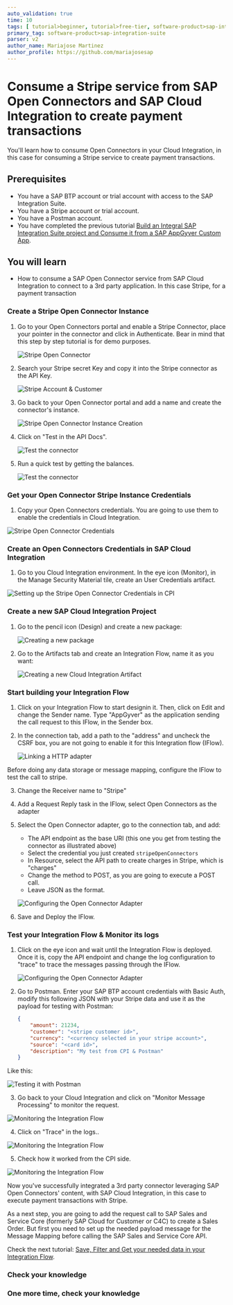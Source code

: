 ```yaml
---
auto_validation: true
time: 10
tags: [ tutorial>beginner, tutorial>free-tier, software-product>sap-integration-suite, software-product>cloud-integration, software-product>open-connectors, software-product>sap-business-technology-platform  ]
primary_tag: software-product>sap-integration-suite
parser: v2
author_name: Mariajose Martinez
author_profile: https://github.com/mariajosesap
---
```

# Consume a Stripe service from SAP Open Connectors and SAP Cloud Integration to create payment transactions
<!-- description --> You'll learn how to consume Open Connectors in your Cloud Integration, in this case for consuming a Stripe service to create payment transactions.

## Prerequisites

 - You have a SAP BTP account or trial account with access to the SAP Integration Suite.
 - You have a Stripe account or trial account.
 - You have a Postman account.
 - You have completed the previous tutorial [Build an Integral SAP Integration Suite project and Consume it from a SAP AppGyver Custom App](btp-integration-suite-integral-project).

## You will learn

  - How to consume a SAP Open Connector service from SAP Cloud Integration to connect to a 3rd party application. In this case Stripe, for a payment transaction

### Create a Stripe Open Connector Instance

1.  Go to your Open Connectors portal and enable a Stripe Connector, place your pointer in the connector and click in Authenticate. Bear in mind that this step by step tutorial is for demo purposes.

    ![Stripe Open Connector](stripe_oc.png)

2. Search your Stripe secret Key and copy it into the Stripe connector as the API Key.

    ![Stripe Account & Customer](stripe_account.png)

3. Go back to your Open Connector portal and add a name and create the connector's instance.

    ![Stripe Open Connector Instance Creation](stripe_connector_api.png)

4. Click on "Test in the API Docs".

    ![Test the connector](test_connector.png)

5. Run a quick test by getting the balances.

    ![Test the connector](test_connector2.png)

### Get your Open Connector Stripe Instance Credentials

1. Copy your Open Connectors credentials. You are going to use them to enable the credentials in Cloud Integration.

![Stripe Open Connector Credentials](instance_credentials.png)

### Create an Open Connectors Credentials in SAP Cloud Integration

1. Go to you Cloud Integration environment. In the eye icon (Monitor), in the Manage Security Material tile, create an User Credentials artifact.

![Setting up the Stripe Open Connector Credentials in CPI](open_connectors_credentials.png)

### Create a new SAP Cloud Integration Project

1. Go to the pencil icon (Design) and create a new package:

    ![Creating a new package](design.png)

2. Go to the Artifacts tab and create an Integration Flow, name it as you want:

    ![Creating a new Cloud Integration Artifact](create_artifact.png)

### Start building your Integration Flow

1. Click on your Integration Flow to start designin it. Then, click on Edit and change the Sender name. Type "AppGyver" as the application sending the call request to this IFlow, in the Sender box.

2. In the connection tab, add a path to the "address" and uncheck the CSRF box, you are not going to enable it for this Integration flow (IFlow).

    ![Linking a HTTP adapter](HTTP_Adapter.png)

Before doing any data storage or message mapping, configure the IFlow to test the call to stripe.

3. Change the Receiver name to "Stripe"
4. Add a Request Reply task in the IFlow, select Open Connectors as the adapter
5. Select the Open Connector adapter, go to the connection tab, and add:
    - The API endpoint as the base URI (this one you get from testing the connector as illustrated above)
    - Select the credential you just created `stripeOpenConnectors`
    - In Resource, select the API path to create charges in Stripe, which is "charges"
    - Change the method to POST, as you are going to execute a POST call.
    - Leave JSON as the format.

    ![Configuring the Open Connector Adapter](open_connector_connection.png)

6. Save and Deploy the IFlow.

### Test your Integration Flow & Monitor its logs

1. Click on the eye icon and wait until the Integration Flow is deployed. Once it is, copy the API endpoint and change the log configuration to "trace" to trace the messages passing through the IFlow.


    ![Configuring the Open Connector Adapter](test_iflow1.png)

2. Go to Postman. Enter your SAP BTP account credentials with Basic Auth, modify this following JSON with your Stripe data and use it as the payload for testing with Postman:

    ```JSON
    {
        "amount": 21234,
        "customer": "<stripe customer id>",
        "currency": "<currency selected in your stripe account>",
        "source": "<card id>",
        "description": "My test from CPI & Postman"
    }
    ```

Like this:

![Testing it with Postman](test_postman.png)

3. Go back to your Cloud Integration and click on "Monitor Message Processing" to monitor the request.

![Monitoring the Integration Flow](monitor1.png)

4. Click on "Trace" in the logs..

![Monitoring the Integration Flow](monitor2.png)

5. Check how it worked from the CPI side.

![Monitoring the Integration Flow](monitor3.png)

Now you've successfully integrated a 3rd party connector leveraging SAP Open Connectors' content, with SAP Cloud Integration, in this case to execute payment transactions with Stripe.

As a next step, you are going to add the request call to SAP Sales and Service Core (formerly SAP Cloud for Customer or C4C) to create a Sales Order. But first you need to set up the needed payload message for the Message Mapping before calling the SAP Sales and Service Core API.

Check the next tutorial: [Save, Filter and Get your needed data in your Integration Flow](btp-integration-suite-integral-cpi-tasks).

### Check your knowledge

### One more time, check your knowledge
